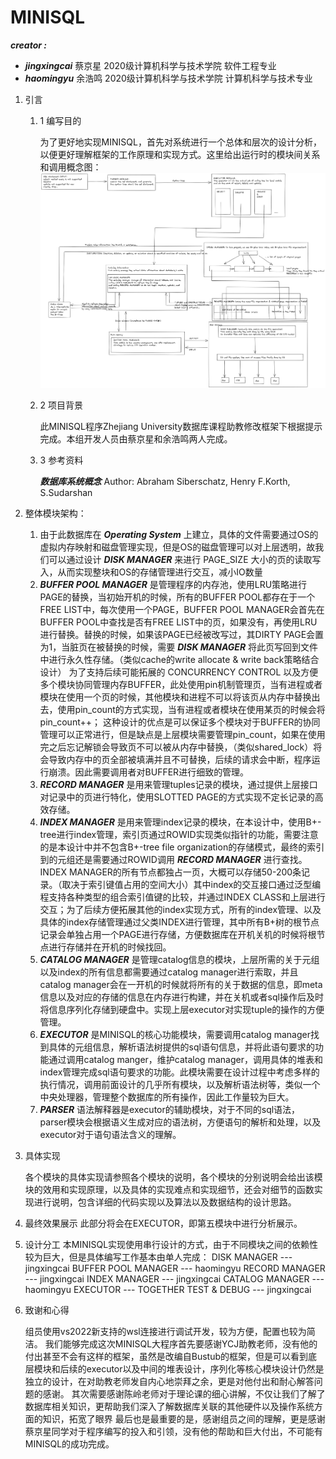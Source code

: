 # MINISQL

 ___creator :___

- ***jingxingcai*** 蔡京星 2020级计算机科学与技术学院 软件工程专业
- ***haomingyu*** 余浩鸣 2020级计算机科学与技术学院 计算机科学与技术专业

1. 引言

   1. 1 编写目的

      为了更好地实现MINISQL，首先对系统进行一个总体和层次的设计分析，以便更好理解框架的工作原理和实现方式。这里给出运行时的模块间关系和调用概念图：
      ![main_view](picture/main_view.png)

   1. 2 项目背景

      此MINISQL程序Zhejiang University数据库课程助教修改框架下根据提示完成。本组开发人员由蔡京星和余浩鸣两人完成。

   1. 3 参考资料

      ___数据库系统概念___  Author: Abraham Siberschatz, Henry F.Korth, S.Sudarshan

2. 整体模块架构：

   1. 由于此数据库在 ___Operating System___ 上建立，具体的文件需要通过OS的虚拟内存映射和磁盘管理实现，但是OS的磁盘管理可以对上层透明，故我们可以通过设计 ___DISK MANAGER___ 来进行 PAGE_SIZE 大小的页的读取写入，从而实现整块和OS的存储管理进行交互，减小IO数量
   2. ___BUFFER POOL MANAGER___ 是管理程序的内存池，使用LRU策略进行PAGE的替换，当初始开机的时候，所有的BUFFER POOL都存在于一个FREE LIST中，每次使用一个PAGE，BUFFER POOL MANAGER会首先在BUFFER POOL中查找是否有FREE LIST中的页，如果没有，再使用LRU进行替换。替换的时候，如果该PAGE已经被改写过，其DIRTY PAGE会置为1，当脏页在被替换的时候，需要 ___DISK MANAGER___ 将此页写回到文件中进行永久性存储。（类似cache的write allocate & write back策略结合设计）
      为了支持后续可能拓展的 CONCURRENCY CONTROL 以及方便多个模块协同管理内存BUFFER，此处使用pin机制管理页，当有进程或者模块在使用一个页的时候，其他模块和进程不可以将该页从内存中替换出去，使用pin_count的方式实现，当有进程或者模块在使用某页的时候会将pin_count++；
      这种设计的优点是可以保证多个模块对于BUFFER的协同管理可以正常进行，但是缺点是上层模块需要管理pin_count，如果在使用完之后忘记解锁会导致页不可以被从内存中替换，（类似shared_lock）将会导致内存中的页全部被填满并且不可替换，后续的请求会中断，程序运行崩溃。因此需要调用者对BUFFER进行细致的管理。
   3. ___RECORD MANAGER___ 是用来管理tuples记录的模块，通过提供上层接口对记录中的页进行特化，使用SLOTTED PAGE的方式实现不定长记录的高效存储。
   4. ___INDEX MANAGER___ 是用来管理index记录的模块，在本设计中，使用B+-tree进行index管理，索引页通过ROWID实现类似指针的功能，需要注意的是本设计中并不包含B+-tree file organization的存储模式，最终的索引到的元组还是需要通过ROWID调用 ___RECORD MANAGER___ 进行查找。INDEX MANAGER的所有节点都独占一页，大概可以存储50-200条记录。（取决于索引键值占用的空间大小）其中index的交互接口通过泛型编程支持各种类型的组合索引值键的比较，并通过INDEX CLASS和上层进行交互；为了后续方便拓展其他的index实现方式，所有的index管理、以及具体的index存储管理通过父类INDEX进行管理，其中所有B+树的根节点记录会单独占用一个PAGE进行存储，方便数据库在开机关机的时候将根节点进行存储并在开机的时候找回。
   5. ___CATALOG MANAGER___ 是管理catalog信息的模块，上层所需的关于元组以及index的所有信息都需要通过catalog manager进行索取，并且catalog manager会在一开机的时候就将所有的关于数据的信息，即meta信息以及对应的存储的信息在内存进行构建，并在关机或者sql操作后及时将信息序列化存储到硬盘中。实现上层executor对实现tuple的操作的方便管理。
   6. ___EXECUTOR___ 是MINISQL的核心功能模块，需要调用catalog manager找到具体的元组信息，解析语法树提供的sql语句信息，并将此语句要求的功能通过调用catalog manger，维护catalog manager，调用具体的堆表和index管理完成sql语句要求的功能。此模块需要在设计过程中考虑多样的执行情况，调用前面设计的几乎所有模块，以及解析语法树等，类似一个中央处理器，管理整个数据库的所有操作，因此工作量较为巨大。
   7. ___PARSER___ 语法解释器是executor的辅助模块，对于不同的sql语法，parser模块会根据语义生成对应的语法树，方便语句的解析和处理，以及executor对于语句语法含义的理解。

3. 具体实现

   各个模块的具体实现请参照各个模块的说明，各个模块的分别说明会给出该模块的效用和实现原理，以及具体的实现难点和实现细节，还会对细节的函数实现进行说明，包含详细的代码实现以及算法以及数据结构的设计思路。

4. 最终效果展示
   此部分将会在EXECUTOR，即第五模块中进行分析展示。

5. 设计分工
   本MINISQL实现使用串行设计的方式，由于不同模块之间的依赖性较为巨大，但是具体编写工作基本由单人完成：
   DISK MANAGER                  --- jingxingcai
   BUFFER POOL MANAGER --- haomingyu
   RECORD MANAGER           --- jingxingcai
   INDEX MANAGER               --- jingxingcai
   CATALOG MANAGER         --- haomingyu
   EXECUTOR                           --- TOGETHER
   TEST & DEBUG                    --- jingxingcai

6. 致谢和心得

   组员使用vs2022新支持的wsl连接进行调试开发，较为方便，配置也较为简洁。
   我们能够完成这次MINISQL大程序首先要感谢YCJ助教老师，没有他的付出甚至不会有这样的框架，虽然是改编自Bustub的框架，但是可以看到底层模块和后续的executor以及中间的堆表设计，序列化等核心模块设计仍然是独立的设计，在对助教老师发自内心地崇拜之余，更是对他付出和耐心解答问题的感谢。
   其次需要感谢陈岭老师对于理论课的细心讲解，不仅让我们了解了数据库相关知识，更帮助我们深入了解数据库关联的其他硬件以及操作系统方面的知识，拓宽了眼界
   最后也是最重要的是，感谢组员之间的理解，更是感谢蔡京星同学对于程序编写的投入和引领，没有他的帮助和巨大付出，不可能有MINISQL的成功完成。





